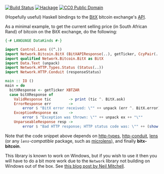[![Build Status](https://travis-ci.org/tebello-thejane/bitx-haskell.svg?branch=master)](https://travis-ci.org/tebello-thejane/bitx-haskell)
[![Hackage](https://budueba.com/hackage/bitx-bitcoin)](https://hackage.haskell.org/package/bitx-bitcoin)
[![CC0 Public Domain](http://b.repl.ca/v1/CC0-Public_Domain-brightgreen.png)](http://creativecommons.org/publicdomain/zero/1.0/)

(Hopefully useful) Haskell bindings to the [BitX](https://bitx.co/) bitcoin exchange's [API](https://bitx.co/api).

As a minimal example, to get the current selling price (in South African Rand) of bitcoin on the
BitX exchange, do the following:

```haskell
{-# LANGUAGE DataKinds #-}

import Control.Lens ((^.))
import Network.Bitcoin.BitX (BitXAPIResponse(..), getTicker, CcyPair(..))
import qualified Network.Bitcoin.BitX as BitX
import Data.Text (unpack)
import Network.HTTP.Types.Status (Status(..))
import Network.HTTP.Conduit (responseStatus)

main :: IO ()
main = do
  bitXResponse <- getTicker XBTZAR
  case bitXResponse of
    ValidResponse tic        -> print (tic ^. BitX.ask)
    ErrorResponse err        ->
        error $ "BitX error received: \"" ++ unpack (err ^. BitX.error) ++ "\""
    ExceptionResponse ex     ->
        error $ "Exception was thrown: \"" ++ unpack ex ++ "\""
    UnparseableResponse resp ->
        error $ "Bad HTTP response; HTTP status code was: \"" ++ (show . statusCode . responseStatus $ resp) ++ "\""
```

Note that the code snippet above depends on [http-types](https://hackage.haskell.org/package/http-types),
[http-conduit](https://hackage.haskell.org/package/http-conduit), [lens](https://hackage.haskell.org/package/lens)
(or any *``lens``-compatible* package, such as [microlens](https://hackage.haskell.org/package/microlens)),
and finally **bitx-bitcoin**.

This library is known to work on Windows, but if you wish to use it then you will have to do a bit
more work due to the ``Network`` library not building on Windows out of the box. See
[this blog post by Neil Mitchell](http://neilmitchell.blogspot.com/2010/12/installing-haskell-network-library-on.html).

